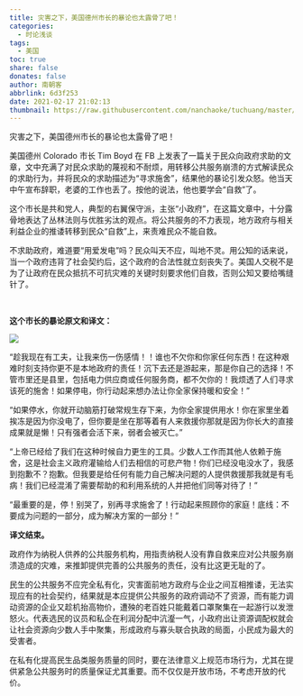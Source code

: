 ```yaml
---
title: 灾害之下，美国德州市长的暴论也太露骨了吧！
categories:
  - 时论浅谈
tags:
  - 美国
toc: true
share: false
donates: false
author: 南朝客
abbrlink: 6d3f253
date: 2021-02-17 21:02:13
thumbnail: https://raw.githubusercontent.com/nanchaoke/tuchuang/master/zaihaizhixia.jpg
---
```


<div class="description">灾害之下，美国德州市长的暴论也太露骨了吧！</div>

<!-- more -->

美国德州 Colorado 市长 Tim Boyd 在 FB 上发表了一篇关于民众向政府求助的文章，文中充满了对民众求助的蔑视和不耐烦，用转移公共服务崩溃的方式解读民众的求助行为，并将民众的求助描述为“寻求施舍”，结果他的暴论引发众怒。他当天中午宣布辞职，老婆的工作也丢了。按他的说法，他也要学会“自救”了。



这个市长是共和党人，典型的右翼保守派，主张“小政府”，在这篇文章中，十分露骨地表达了丛林法则与优胜劣汰的观点。将公共服务的不力表现，地方政府与相关利益企业的推诿转移到民众“自救”上，来责难民众不能自救。



不求助政府，难道要“用爱发电”吗？民众叫天不应，叫地不灵。用公知的话来说，当一个政府违背了社会契约后，这个政府的合法性就立刻丧失了。美国人交税不是为了让政府在民众抵抗不可抗灾难的关键时刻要求他们自救，否则公知又要给嘴缝针了。

<br>

**这个市长的暴论原文和译文：**

![](https://raw.githubusercontent.com/nanchaoke/tuchuang/master/zaihaizhixia_01.jpg)



“趁我现在有工夫，让我来伤一伤感情！！谁也不欠你和你家任何东西！在这种艰难时刻支持你更不是本地政府的责任！沉下去还是游起来，那是你自己的选择！不管市里还是县里，包括电力供应商或任何服务商，都不欠你的！我烦透了人们寻求该死的施舍！如果停电，你行动起来想办法让你全家保持暖和安全！”



“如果停水，你就开动脑筋打破常规生存下来，为你全家提供用水！你在家里坐着挨冻是因为你没电了，但你要是坐在那等着有人来救援你那就是因为你长大的直接成果就是懒！只有强者会活下来，弱者会被灭亡。”



“上帝已经给了我们在这种时候自力更生的工具。少数人工作而其他人依赖于施舍，这是社会主义政府灌输给人们去相信的可悲产物！你们已经没电没水了，我感到抱歉不？抱歉。但我要是给任何有能力自己解决问题的人提供救援那我就是有毛病！我们已经混淆了需要帮助的和利用系统的人并把他们同等对待了！”



“最重要的是，停！别哭了，别再寻求施舍了！行动起来照顾你的家庭！底线：不要成为问题的一部分，成为解决方案的一部分！”



**译文结束。**



<div class="fenjie"></div>



政府作为纳税人供养的公共服务机构，用指责纳税人没有靠自救来应对公共服务崩溃造成的灾难，来推卸提供完善的公共服务的责任，没有比这更无耻的了。



民生的公共服务不应完全私有化，灾害面前地方政府与企业之间互相推诿，无法实现应有的社会契约，结果就是本应提供公共服务的政府调动不了资源，而有能力调动资源的企业又趁机抬高物价，遭殃的老百姓只能戴着口罩聚集在一起游行以发泄怒火。代表选民的议员和私企在利润分配中沆瀣一气，小政府出让资源调配权就会让社会资源向少数人手中聚集，形成政府与寡头联合执政的局面，小民成为最大的受害者。



在私有化提高民生品类服务质量的同时，要在法律意义上规范市场行为，尤其在提供紧急公共服务时的质量保证尤其重要。而不仅仅是开放市场，不考虑开放的代价。